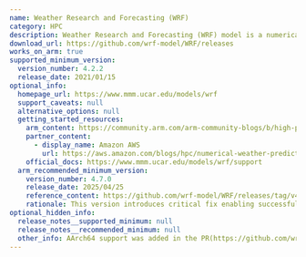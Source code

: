 ```yaml
---
name: Weather Research and Forecasting (WRF)
category: HPC
description: Weather Research and Forecasting (WRF) model is a numerical weather prediction (NWP) system designed for both atmospheric research and operational forecasting applications.
download_url: https://github.com/wrf-model/WRF/releases
works_on_arm: true
supported_minimum_version:
  version_number: 4.2.2
  release_date: 2021/01/15
optional_info:
  homepage_url: https://www.mmm.ucar.edu/models/wrf
  support_caveats: null
  alternative_options: null
  getting_started_resources:
    arm_content: https://community.arm.com/arm-community-blogs/b/high-performance-computing-blog/posts/bringing-wrf-up-to-speed-with-arm-neoverse
    partner_content:
      - display_name: Amazon AWS
        url: https://aws.amazon.com/blogs/hpc/numerical-weather-prediction-on-aws-graviton2/
    official_docs: https://www.mmm.ucar.edu/models/wrf/support
  arm_recommended_minimum_version:
    version_number: 4.7.0
    release_date: 2025/04/25
    reference_content: https://github.com/wrf-model/WRF/releases/tag/v4.7.0
    rationale: This version introduces critical fix enabling successful DM (distributed memory) builds on AArch64 by correcting DMPARALLEL configuration in configure.defaults for both GCC and armclang.
optional_hidden_info:
  release_notes__supported_minimum: null
  release_notes__recommended_minimum: null
  other_info: AArch64 support was added in the PR(https://github.com/wrf-model/WRF/pull/1301). The PR got merged in Dec 2020 and the next release after the merge is v4.2.2. Tested v4.2.2(https://github.com/wrf-model/WRF/releases/tag/v4.2.2) version and it works on AArch64.
---
```

